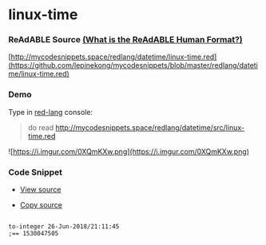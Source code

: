 
# linux-time


### ReAdABLE Source [(What is the ReAdABLE Human Format?)](http://readablehumanformat.com)

[http://mycodesnippets.space/redlang/datetime/linux-time.red](https://github.com/lepinekong/mycodesnippets/blob/master/redlang/datetime/linux-time.red)


### Demo

Type in [red-lang](https://www.red-lang.org/p/download.html) console: 
>do read http://mycodesnippets.space/redlang/datetime/src/linux-time.red

![https://i.imgur.com/0XQmKXw.png](https://i.imgur.com/0XQmKXw.png)
                    

### Code Snippet

- [View source](https://github.com/lepinekong/mycodesnippets/blob/master/redlang/datetime/src/linux-time.red)
                        
- [Copy source](https://raw.githubusercontent.com/lepinekong/mycodesnippets/master/redlang/datetime/src/linux-time.red)
                        


```red

to-integer 26-Jun-2018/21:11:45
;== 1530047505
        
```



